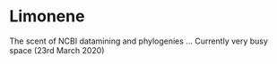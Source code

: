 # Limonene
The scent of NCBI datamining and phylogenies ...
Currently very busy space (23rd March 2020)
